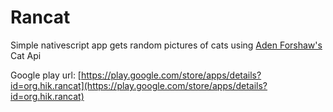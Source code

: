 # Rancat
Simple nativescript app gets random pictures of cats 
using [Aden Forshaw's](https://github.com/AdenForshaw) Cat Api

Google play url: [https://play.google.com/store/apps/details?id=org.hik.rancat](https://play.google.com/store/apps/details?id=org.hik.rancat)

